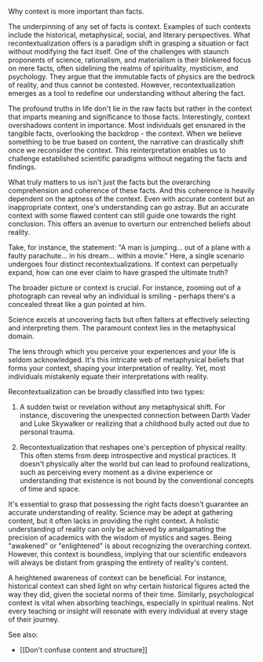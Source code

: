 
Why context is more important than facts.

The underpinning of any set of facts is context. Examples of such contexts include the historical, metaphysical, social, and literary perspectives. What recontextualization offers is a paradigm shift in grasping a situation or fact without modifying the fact itself. One of the challenges with staunch proponents of science, rationalism, and materialism is their blinkered focus on mere facts, often sidelining the realms of spirituality, mysticism, and psychology. They argue that the immutable facts of physics are the bedrock of reality, and thus cannot be contested. However, recontextualization emerges as a tool to redefine our understanding without altering the fact.

The profound truths in life don't lie in the raw facts but rather in the context that imparts meaning and significance to those facts. Interestingly, context overshadows content in importance. Most individuals get ensnared in the tangible facts, overlooking the backdrop - the context. When we believe something to be true based on content, the narrative can drastically shift once we reconsider the context. This reinterpretation enables us to challenge established scientific paradigms without negating the facts and findings.

What truly matters to us isn't just the facts but the overarching comprehension and coherence of these facts. And this coherence is heavily dependent on the aptness of the context. Even with accurate content but an inappropriate context, one's understanding can go astray. But an accurate context with some flawed content can still guide one towards the right conclusion. This offers an avenue to overturn our entrenched beliefs about reality.

Take, for instance, the statement: "A man is jumping... out of a plane with a faulty parachute... in his dream... within a movie." Here, a single scenario undergoes four distinct recontextualizations. If context can perpetually expand, how can one ever claim to have grasped the ultimate truth?

The broader picture or context is crucial. For instance, zooming out of a photograph can reveal why an individual is smiling - perhaps there's a concealed threat like a gun pointed at him.

Science excels at uncovering facts but often falters at effectively selecting and interpreting them. The paramount context lies in the metaphysical domain.

The lens through which you perceive your experiences and your life is seldom acknowledged. It's this intricate web of metaphysical beliefs that forms your context, shaping your interpretation of reality. Yet, most individuals mistakenly equate their interpretations with reality.

Recontextualization can be broadly classified into two types:

1. A sudden twist or revelation without any metaphysical shift. For instance, discovering the unexpected connection between Darth Vader and Luke Skywalker or realizing that a childhood bully acted out due to personal trauma.
    
2. Recontextualization that reshapes one's perception of physical reality. This often stems from deep introspective and mystical practices. It doesn't physically alter the world but can lead to profound realizations, such as perceiving every moment as a divine experience or understanding that existence is not bound by the conventional concepts of time and space.
    

It's essential to grasp that possessing the right facts doesn't guarantee an accurate understanding of reality. Science may be adept at gathering content, but it often lacks in providing the right context. A holistic understanding of reality can only be achieved by amalgamating the precision of academics with the wisdom of mystics and sages. Being "awakened" or "enlightened" is about recognizing the overarching context. However, this context is boundless, implying that our scientific endeavors will always be distant from grasping the entirety of reality's content.

A heightened awareness of context can be beneficial. For instance, historical context can shed light on why certain historical figures acted the way they did, given the societal norms of their time. Similarly, psychological context is vital when absorbing teachings, especially in spiritual realms. Not every teaching or insight will resonate with every individual at every stage of their journey.



See also:

- [[Don't confuse content and structure]]